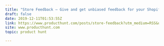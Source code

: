 ```yaml
---
title: "Store Feedback — Give and get unbiased feedback for your Shopify Store"
draft: false
date: 2019-12-11T01:53:55Z
link: https://www.producthunt.com/posts/store-feedback?utm_medium=RSS&utm_source=hune
site: www.producthunt.com
topic: product hunt  

---
```

